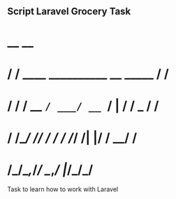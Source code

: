 ## Script Laravel Grocery Task

#     __                                __
#    / /   ____ __________ __   _____  / /
#   / /   / __ `/ ___/ __ `/ | / / _ \/ / 
#  / /___/ /_/ / /  / /_/ /| |/ /  __/ /  
# /_____/\__,_/_/   \__,_/ |___/\___/_/   
                                        

Task to learn how to work with Laravel